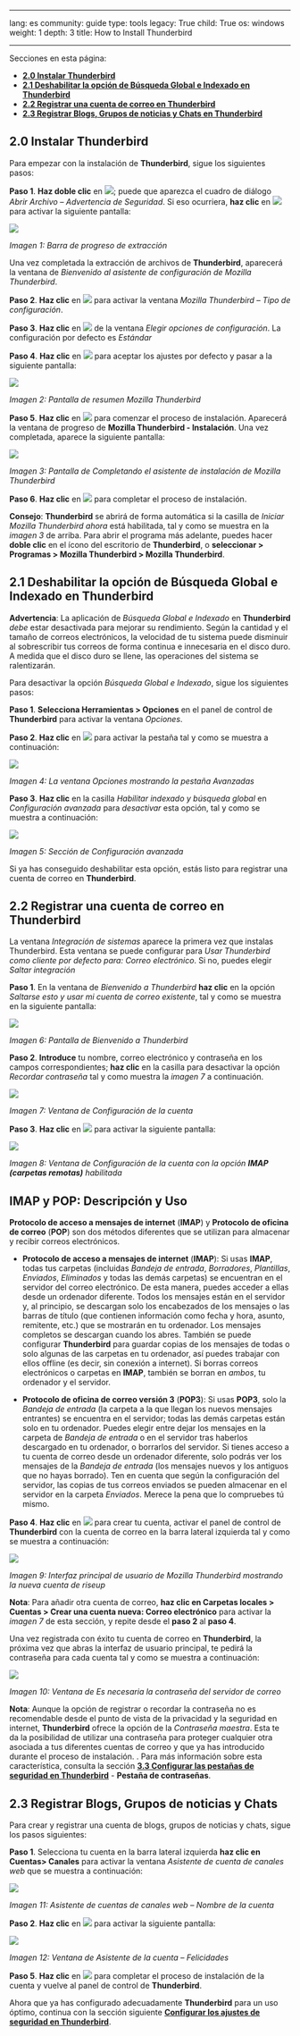 

---

lang: es
community: guide
type: tools
legacy: True
child: True
os: windows
weight: 1
depth: 3
title: How to Install Thunderbird

---

Secciones en esta página:

- [**2.0 Instalar Thunderbird**](#2.0)
- [**2.1 Deshabilitar la opción de Búsqueda Global e Indexado en Thunderbird**](#2.1)
- [**2.2 Registrar una cuenta de correo en Thunderbird**](#2.2)
- [**2.3 Registrar Blogs, Grupos de noticias y Chats en Thunderbird**](#2.3)

<a name="2.0"></a>
## 2.0 Instalar Thunderbird ##

Para empezar con la instalación de **Thunderbird**, sigue los siguientes pasos:

**Paso 1**.  **Haz doble clic** en ![](/sbox/screen/thunderbird-es-1/01.png); puede que aparezca el cuadro de diálogo *Abrir Archivo – Advertencia de Seguridad*.  Si eso ocurriera, **haz clic** en ![](/sbox/screen/thunderbird-es-1/02.png) para activar la siguiente pantalla:

![](/sbox/screen/thunderbird-es-1/03.png)

*Imagen 1: Barra de progreso de extracción*

Una vez completada la extracción de archivos de **Thunderbird**, aparecerá la ventana de *Bienvenido al asistente de configuración de Mozilla Thunderbird*.

**Paso 2**. **Haz clic** en ![](/sbox/screen/thunderbird-es-1/04.png) para activar la ventana *Mozilla Thunderbird – Tipo de configuración*. 

**Paso 3**. **Haz clic** en ![](/sbox/screen/thunderbird-es-1/04.png) de la ventana *Elegir opciones de configuración*. La configuración por defecto es *Estándar* 

**Paso 4**. **Haz clic** en ![](/sbox/screen/thunderbird-es-1/04.png) para aceptar los ajustes por defecto y pasar a la siguiente pantalla:

![](/sbox/screen/thunderbird-es-1/05.png)

*Imagen 2: Pantalla de resumen Mozilla Thunderbird*

**Paso 5**. **Haz clic** en ![](/sbox/screen/thunderbird-es-1/06.png) para comenzar el proceso de instalación. Aparecerá la ventana de progreso de **Mozilla Thunderbird - Instalación**. Una vez completada, aparece la siguiente pantalla:

![](/sbox/screen/thunderbird-es-1/07.png)

*Imagen 3: Pantalla de Completando el asistente de instalación de Mozilla Thunderbird*

**Paso 6**. **Haz clic** en ![](/sbox/screen/thunderbird-es-1/08.png) para completar el proceso de instalación.

**Consejo**: **Thunderbird** se abrirá de forma automática si la casilla de *Iniciar Mozilla Thunderbird ahora* está habilitada, tal y como se muestra en la *imagen 3* de arriba.  Para abrir el programa más adelante, puedes hacer **doble clic** en el ícono del escritorio de **Thunderbird**, o **seleccionar > Programas > Mozilla Thunderbird > Mozilla Thunderbird**.

<a name="2.1"></a>
## 2.1 Deshabilitar la opción de Búsqueda Global e Indexado en Thunderbird ##

**Advertencia**: La aplicación de *Búsqueda Global e Indexado* en **Thunderbird** *debe* estar desactivada para mejorar su rendimiento. Según la cantidad y el tamaño de correos electrónicos, la velocidad de tu sistema puede disminuir al sobrescribir tus correos de forma continua e innecesaria en el disco duro. A medida que el disco duro se llene, las operaciones del sistema se ralentizarán.

Para desactivar la opción *Búsqueda Global e Indexado*, sigue los siguientes pasos: 

**Paso 1**. **Selecciona Herramientas > Opciones** en el panel de control de **Thunderbird** para activar la ventana *Opciones*.

**Paso 2**. **Haz clic** en ![](/sbox/screen/thunderbird-es-1/09.png) para activar la pestaña tal y como se muestra a continuación:

![](/sbox/screen/thunderbird-es-1/10.png)

*Imagen 4: La ventana Opciones mostrando la pestaña Avanzadas*

**Paso 3**. **Haz clic** en la casilla *Habilitar indexado y búsqueda global* en *Configuración avanzada* para *desactivar* esta opción, tal y como se muestra a continuación: 

![](/sbox/screen/thunderbird-es-1/11.png)

*Imagen 5: Sección de Configuración avanzada*

Si ya has conseguido deshabilitar esta opción, estás listo para registrar una cuenta de correo en **Thunderbird**.

<a name="2.2"></a>
## 2.2 Registrar una cuenta de correo en Thunderbird ## 

La ventana *Integración de sistemas* aparece la primera vez que instalas Thunderbird. Esta ventana se puede configurar para *Usar Thunderbird como cliente por defecto para: Correo electrónico*.  Si no, puedes elegir *Saltar integración*  

**Paso 1**. En la ventana de *Bienvenido a Thunderbird* **haz clic** en la opción *Saltarse esto y usar mi cuenta de correo existente*, tal y como se muestra en la siguiente pantalla:
 
![](/sbox/screen/thunderbird-es-1/12.png)

*Imagen 6: Pantalla de Bienvenido a Thunderbird*

**Paso 2**. **Introduce** tu nombre, correo electrónico y contraseña en los campos correspondientes; **haz clic** en la casilla para desactivar la opción *Recordar contraseña* tal y como muestra la *imagen 7* a continuación.

![](/sbox/screen/thunderbird-es-1/13.png)

*Imagen 7: Ventana de Configuración de la cuenta*


**Paso 3**. **Haz clic** en ![](/sbox/screen/thunderbird-es-1/14.png) para activar la siguiente pantalla:

![](/sbox/screen/thunderbird-es-1/15.png)

*Imagen 8: Ventana de Configuración de la cuenta con la opción **IMAP (carpetas remotas)** habilitada*

## IMAP y POP: Descripción y Uso ###

**Protocolo de acceso a mensajes de internet** (**IMAP**) y **Protocolo de oficina de correo** (**POP**) son dos métodos diferentes que se utilizan para almacenar y recibir correos electrónicos.

- **Protocolo de acceso a mensajes de internet** (**IMAP**): Si usas **IMAP**, todas tus carpetas (incluidas *Bandeja de entrada*, *Borradores*, *Plantillas*, *Enviados*, *Eliminados* y todas las demás carpetas) se encuentran en el servidor del correo electrónico. De esta manera, puedes acceder a ellas desde un ordenador diferente. Todos los mensajes están en el servidor y, al principio, se descargan solo los encabezados de los mensajes o las barras de título (que contienen información como fecha y hora, asunto, remitente, etc.) que se mostrarán en tu ordenador. Los mensajes completos se descargan cuando los abres. También se puede configurar **Thunderbird** para guardar copias de los mensajes de todas o solo algunas de las carpetas en tu ordenador, así puedes trabajar con ellos offline (es decir, sin conexión a internet). Si borras correos electrónicos o carpetas en **IMAP**, también se borran en *ambos*, tu ordenador y el servidor.

-  **Protocolo de oficina de correo versión 3** (**POP3**): Si usas **POP3**, solo la *Bandeja de entrada* (la carpeta a la que llegan los nuevos mensajes entrantes) se encuentra en el servidor; todas las demás carpetas están solo en tu ordenador. Puedes elegir entre dejar los mensajes en la carpeta de *Bandeja de entrada* o en el servidor tras haberlos descargado en tu ordenador, o borrarlos del servidor. Si tienes acceso a tu cuenta de correo desde un ordenador diferente, solo podrás ver los mensajes de la *Bandeja de entrada* (los mensajes nuevos y los antiguos que no hayas borrado). Ten en cuenta que según la configuración del servidor, las copias de tus correos enviados se pueden almacenar en el servidor en la carpeta *Enviados*. Merece la pena que lo compruebes tú  mismo.

**Paso 4**. **Haz clic** en ![](/sbox/screen/thunderbird-es-1/16.png) para crear tu cuenta, activar el panel de control de **Thunderbird** con la cuenta de correo en la barra lateral izquierda tal y como se muestra a continuación:

![](/sbox/screen/thunderbird-es-1/17.png)

*Imagen 9: Interfaz principal de usuario de Mozilla Thunderbird mostrando la nueva cuenta de riseup*

**Nota**: Para añadir otra cuenta de correo, **haz clic en Carpetas locales > Cuentas > Crear una cuenta nueva: Correo electrónico** para activar la *imagen 7* de esta sección, y repite desde el **paso 2** al **paso 4**.

Una vez registrada con éxito tu cuenta de correo en **Thunderbird**, la próxima vez que abras la interfaz de usuario principal, te pedirá la contraseña para cada cuenta tal y como se muestra a continuación: 

![](/sbox/screen/thunderbird-es-1/20.png)

*Imagen 10: Ventana de Es necesaria la contraseña del servidor de correo*

**Nota**: Aunque la opción de registrar o recordar la contraseña no es recomendable desde el punto de vista de la privacidad y la seguridad en internet, **Thunderbird** ofrece la opción de la *Contraseña maestra*. Esta te da la posibilidad de utilizar una contraseña para proteger cualquier otra asociada a tus diferentes cuentas de correo y que ya has introducido durante el proceso de instalación. . Para más información sobre esta  característica, consulta la sección [**3.3 Configurar las pestañas de seguridad en  Thunderbird**](/es/thunderbird_seguridad#3.3) - **Pestaña de contraseñas**.

<a name="2.3"></a>
## 2.3 Registrar Blogs, Grupos de noticias y Chats ##

Para crear y registrar una cuenta de blogs, grupos de noticias y chats, sigue los pasos siguientes:

**Paso 1**. Selecciona tu cuenta en la barra lateral izquierda **haz clic en Cuentas> Canales** para activar la ventana *Asistente de cuenta de canales web* que se muestra a continuación:

![](/sbox/screen/thunderbird-es-1/21.png)

*Imagen 11: Asistente de cuentas de canales web – Nombre de la cuenta*

**Paso 2**. **Haz clic** en ![](/sbox/screen/thunderbird-es-1/04.png) para activar la siguiente pantalla: 

![](/sbox/screen/thunderbird-es-1/22.png)

*Imagen 12: Ventana de Asistente de la cuenta – Felicidades*

**Paso 5**. **Haz clic** en ![](/sbox/screen/thunderbird-es-1/08.png) para completar el proceso de instalación de la cuenta y vuelve al panel de control de **Thunderbird**.

Ahora que ya has configurado adecuadamente **Thunderbird** para un uso óptimo, continua con la sección siguiente [**Configurar los ajustes de seguridad en Thunderbird**](/en/thunderbird_security).

